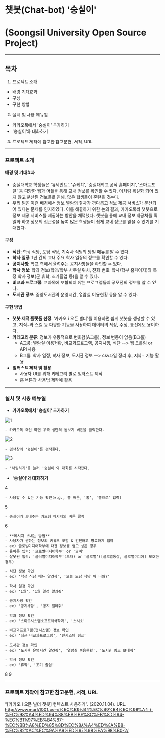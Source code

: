 # 챗봇(Chat-bot) '숭실이'
# (Soongsil University Open Source Project)
---------------------------------------------------------------------------------------------------------
## 목차

1. 프로젝트 소개
- 배경 기대효과
- 구성
- 구현 방법

2. 설치 및 사용 메뉴얼
- 카카오톡에서 '숭실이' 추가하기
- '숭실이'와 대화하기

3. 프로젝트 제작에 참고한 참고문헌, 서적, URL
---------------------------------------------------------------------------------------------------------

### 프로젝트 소개
#### 배경 및 기대효과
- 숭실대학교 학생들은 '유세인트', '슈케치', '숭실대학교 공식 홈페이지', '스마트포탈' 등 다양한 웹과 어플을 통해 교내 정보를 확인할 수 있다. 이처럼 획일화 되어 있지 않고 분산된 정보들로 인해, 많은 학생들이 혼란을 겪는다.
- 우리 팀은 이런 배경에서 정보 열람의 절차가 까다롭고 정보 제공 서비스가 분산되어 있다는 문제를 인지하였다. 이를 해결하기 위한 논의 결과, 카카오톡의 챗봇으로 정보 제공 서비스를 제공하는 방안을 채택했다. 챗봇을 통해 교내 정보 제공처를 획일화 하고 정보의 접근성을 높여 많은 학생들이 쉽게 교내 정보를 얻을 수 있기를 기대한다.

#### 구성
- **식단**: 학생 식당, 도담 식당, 기숙사 식당의 당일 메뉴를 알 수 있다.
- **학사 일정**: 1년 간의 교내 주요 학사 일정의 정보를 확인할 수 있다.
- **공지사항**: 학교 측에서 올려주는 공지사항들을 확인할 수 있다.
- **학사 정보**: 학과 정보(학과/학부 사무실 위치, 전화 번호, 학사/학부 홈페이지)와 특정 학사 정보(군 휴학, 조기졸업 등)을 알 수 있다.
- **비교과 프로그램**: 교과목에 포함되지 않는 프로그램들과 공모전의 정보를 알 수 있다.
- **도서관 정보**: 중앙도서관의 운영시간, 열람실 이용현황 등을 알 수 있다.

#### 구현 방법
- **챗봇 제작 플랫폼 선정**: '카카오 i 오픈 빌더'를 이용하면 쉽게 챗봇을 생성할 수 있고, 지식+와 스킬 등 다양한 기능을 사용하여 데이터의 저장, 수정, 통신에도 용이하다.
- **카테고리 분류**: 정보가 유동적으로 변화함(A그룹), 정보 변동이 없음(B그룹)
    - A그룹: 열람실 이용현황, 비교과프로그램, 공지사항, 식단 --> 웹 크롤링 or API 사용
    - B그룹: 학사 일정, 학사 정보, 도서관 정보 --> csv파일 정리 후, 지식+ 기능 활용
- **일러스트 제작 및 활용**
    - 사용자 UI를 위해 카테고리 별로 일러스트 제작
    - 홈 버튼과 사용법 제작에 활용

---------------------------------------------------------------------------------------------------------

### 설치 및 사용 메뉴얼
- **카카오톡에서 '숭실이' 추가하기**

![1](https://user-images.githubusercontent.com/61671097/101237869-75838700-371f-11eb-8f46-624338202850.PNG)

    - 카카오톡 메인 화면 우측 상단의 돋보기 버튼을 클릭한다.

![2](https://user-images.githubusercontent.com/61671097/101237871-761c1d80-371f-11eb-9585-0b6a8aedd1b8.PNG)

    - 검색창에 '숭실이'를 검색한다.

![3](https://user-images.githubusercontent.com/61671097/101237872-76b4b400-371f-11eb-9d49-c7f386ff004c.PNG)

    - '채팅하기'를 눌러 '숭실이'와 대화를 시작한다.

- **'숭실이'와 대화하기**

4

    - 사용할 수 있는 기능 확인(e.g., 홈 버튼, '홈', '홈으로' 입력)
    
5

    - 숭실이가 보내주는 카드형 메시지의 버튼 클릭

6

    - **메시지 보내는 방법**
    - 사용자가 원하는 정보의 키워드 포함 & 간단하고 명료하게 입력
    - ex) 글로벌미디어학부에 대한 정보를 얻고 싶은 경우
    - 올바른 입력: '글로벌미디어학부' or '글미'
    - 잘못된 입력: '글러벌미디어학부'(오타) or '글로벌'([글로벌통상, 글로벌미디어] 모호한 경우)

    - 식단 정보 확인
    - ex) '학생 식당 메뉴 알려줘', '오늘 도담 식당 뭐 나와?'

    - 학사 일정 확인
    - ex) '1월', '1월 일정 알려줘'
    
    - 공지사항 확인
    - ex) '공지사항', '공지 알려줘'
    
    - 학과 정보 확인
    - ex) '스마트시스템소프트웨어학과', '스시소'
    
    - 비교과프로그램(펀시스템) 정보 확인
    - ex) '최근 비교과프로그램', '펀시스템 링크'
    
    - 도서관 정보 확인
    - ex) '도서관 운영시간 알려줘', '열람실 이용현황', '도서관 링크 보내줘'
    
    - 학사 정보 확인
    - ex) '휴학', '조기 졸업'

8 9


-----------------------------------------------------------------------------------------------------

### 프로젝트 제작에 참고한 참고문헌, 서적, URL

“[카카오 i 오픈 빌더 챗봇] 컨텍스트 사용하기”. (2020.11.04). URL.
http://www.mark1001.com/%EC%B9%B4%EC%B9%B4%EC%98%A4-i-%EC%98%A4%ED%94%88%EB%B9%8C%EB%8D%94-%EC%B1%97%EB%B4%87-%EC%BB%A8%ED%85%8D%EC%8A%A4%ED%8A%B8-%EC%82%AC%EC%9A%A9%ED%95%98%EA%B8%B0-2/

















